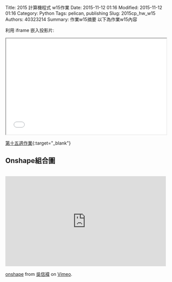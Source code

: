 Title: 2015 計算機程式 w15作業
Date: 2015-11-12 01:16
Modified: 2015-11-12 01:16
Category: Python
Tags: pelican, publishing
Slug: 2015cp_hw_w15
Authors: 40323214
Summary: 作業w15摘要
以下為作業w15內容

利用 iframe 嵌入投影片:

<iframe src="40323214_cp_w15.html" width="500" height="300"></iframe>

[第十五週作業](40323211_cp_w15.html){:target="_blank"}
<br>
<h2>Onshape組合圖</h2>
<br>

<iframe src="https://player.vimeo.com/video/151219619" width="500" height="281" frameborder="0" webkitallowfullscreen mozallowfullscreen allowfullscreen></iframe> <p><a href="https://vimeo.com/151219619">onshape</a> from <a href="https://vimeo.com/user45009540">吳信褘</a> on <a href="https://vimeo.com">Vimeo</a>.</p>